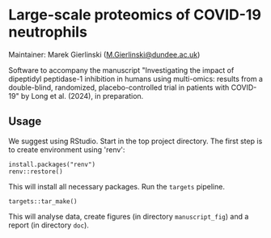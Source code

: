 # Large-scale proteomics of COVID-19 neutrophils

Maintainer: Marek Gierlinski (M.Gierlinski@dundee.ac.uk)

Software to accompany the manuscript "Investigating the impact of dipeptidyl peptidase-1 inhibition in humans using multi-omics: results from a double-blind, randomized, placebo-controlled trial in patients with COVID-19" by Long et al. (2024), in preparation.

## Usage

We suggest using RStudio. Start in the top project directory. The first step is to create environment using 'renv':

```
install.packages("renv")
renv::restore()
```

This will install all necessary packages. Run the `targets` pipeline.

```
targets::tar_make()
```

This will analyse data, create figures (in directory `manuscript_fig`) and a report (in directory `doc`). 
